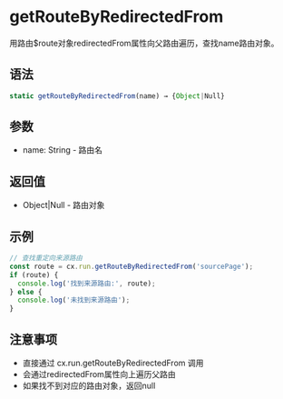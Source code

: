 # getRouteByRedirectedFrom

用路由$route对象redirectedFrom属性向父路由遍历，查找name路由对象。

## 语法

```javascript
static getRouteByRedirectedFrom(name) → {Object|Null}
```

## 参数

- name: String - 路由名

## 返回值

- Object|Null - 路由对象

## 示例

```javascript
// 查找重定向来源路由
const route = cx.run.getRouteByRedirectedFrom('sourcePage');
if (route) {
  console.log('找到来源路由:', route);
} else {
  console.log('未找到来源路由');
}
```

## 注意事项

- 直接通过 cx.run.getRouteByRedirectedFrom 调用
- 会通过redirectedFrom属性向上遍历父路由
- 如果找不到对应的路由对象，返回null